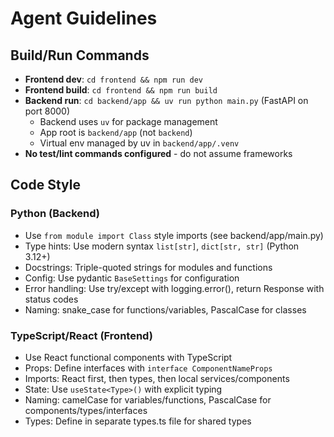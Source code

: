# Agent Guidelines

## Build/Run Commands
- **Frontend dev**: `cd frontend && npm run dev`
- **Frontend build**: `cd frontend && npm run build`
- **Backend run**: `cd backend/app && uv run python main.py` (FastAPI on port 8000)
  - Backend uses `uv` for package management
  - App root is `backend/app` (not `backend`)
  - Virtual env managed by uv in `backend/app/.venv`
- **No test/lint commands configured** - do not assume frameworks

## Code Style

### Python (Backend)
- Use `from module import Class` style imports (see backend/app/main.py)
- Type hints: Use modern syntax `list[str]`, `dict[str, str]` (Python 3.12+)
- Docstrings: Triple-quoted strings for modules and functions
- Config: Use pydantic `BaseSettings` for configuration
- Error handling: Use try/except with logging.error(), return Response with status codes
- Naming: snake_case for functions/variables, PascalCase for classes

### TypeScript/React (Frontend)
- Use React functional components with TypeScript
- Props: Define interfaces with `interface ComponentNameProps`
- Imports: React first, then types, then local services/components
- State: Use `useState<Type>()` with explicit typing
- Naming: camelCase for variables/functions, PascalCase for components/types/interfaces
- Types: Define in separate types.ts file for shared types
